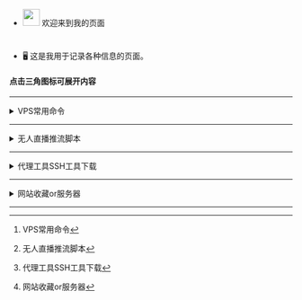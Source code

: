 
 - <img src="https://media0.giphy.com/media/pylpD8AoQCf3CQ1oO2/giphy.gif" width=30 height=30>  欢迎来到我的页面<br>
#
- 🖥 这是我用于记录各种信息的页面。
                               
####  点击三角图标可展开内容

---

<details>
  <summary>VPS常用命令</summary>
	
	
 ### 3xui[^1]

```
bash <(curl -Ls https://raw.githubusercontent.com/mhsanaei/3x-ui/master/install.sh)
```

[项目地址](https://github.com/MHSanaei/3x-ui)

###  一键wrap

```
wget -N https://gitlab.com/fscarmen/warp/-/raw/main/menu.sh && bash menu.sh [option] [lisence/url/token]
```

```
warp [option] [lisence]
```

###  一键安装docker

```
curl -fsSL https://get.docker.com | sh
```

###  查看系统内核
```
dpkg --print-architecture
```


```
uname -a
```

####  查看系统版本

```
lsb_release -a
```

###  VPS开启root登录并且修改密码：

一键脚本

```
wget -N --no-check-certificate https://github.com/taotao1058/rootvps/raw/main/rootvps && bash rootvps
```

###  安装依赖：
 Debian/Ubuntu 命令：
 

```
apt update
``` 

```
apt install curl wget git zip tar iptables lsof -y
```


 CentOS 命令：

```
yum update -y
``` 

```
yum install curl wget git zip tar iptables lsof -y
``` 

###  一键测试路由回程：

```
wget -qO- git.io/besttrace | bash
```


###  一键测试流媒体解锁：

```
bash <(curl -L -s check.unlock.media)
```

 
```
bash <(curl -L -s check.unlock.media) -M 4
```

 
```
bash <(curl -L -s check.unlock.media) -M 6
```

###  查看端口占用：
```
sudo lsof -i -P -n
```
```
ss -tuln
```
```
lsof -i:端口号
```
#### 释放端口
```
kill PID数字
```

###  放行端口：

```sudo ufw allow 端口号```

```sudo ufw allow 起始端口:结束端口```

```sudo ufw enable```   #  重启ufw防火墙

###  关闭端口：
```sudo ufw deny 端口号```

###  只允许指定IP连接22端口：
```sudo ufw allow from 192.168.1.100 to any port 22```      #  多IP用英文的逗号分开

###  文件类型转换：

```mv config.txt config.json```

```mv shell.txt shell.sh```


###  开启虚拟内存：

```
sudo fallocate -l 1G /swapfile && sudo chmod 700 /swapfile && sudo mkswap /swapfile && sudo swapon /swapfile && echo '/swapfile none swap sw 0 0' | sudo tee -a /etc/fstab
```


###  防火墙

```firewall-cmd --state```                             # 查看防火墙状态    


```systemctl stop firewalld.service```                 # 停止防火墙    


```systemctl disable firewalld.service```              # 禁止防火墙开机自启

###  一键开启bbr加速

```
wget --no-check-certificate https://github.com/teddysun/across/raw/master/bbr.sh && chmod +x bbr.sh && ./bbr.sh
```

```
sysctl net.ipv4.tcp_congestion_control
```





###  科技lion的VPS工具箱


```
curl -sS -O https://raw.githubusercontent.com/kejilion/sh/main/kejilion.sh && chmod +x kejilion.sh && ./kejilion.sh
```


###  人型自走bot乌班图脚本


```
wget https://raw.githubusercontent.com/TeamPGM/PagerMaid-Pyro/development/utils/install.sh -O install.sh && chmod +x install.sh && bash install.sh
```


使用该脚本会将 ```Pagermaid-Pyro``` 安装至 ```/var/lib/pagermaid``` 目录下。


###  Hiddify面板(仅适用于乌班图系统)

```
sudo apt update&&sudo apt install -y curl&& sudo bash -c "$(curl -Lfo- https://raw.githubusercontent.com/hiddify/hiddify-config/main/common/download_install.sh)"
```


###  查看电脑wifi密码CMD命令

查看已连接过的wifi：

```
netsh wlan show profile
```

查看密码：

```
netsh wlan show profile name="WiFi名称" key=clear
```

打印到C盘：

```
netsh wlan export profile folder=C:\ key=clear
```


</details>

---




<details>
  <summary>无人直播推流脚本</summary>


### 利用GPT写的无人直播FFmpeg推流脚本



### 一键脚本（ubuntu系统）[^3]

请创建文件夹并放入需要推流的mp4视频


```screen -S myabc```     #创建一个窗口会话



```
curl -sL -o /root/tao.sh https://raw.githubusercontent.com/taotao1058/zhibo/main/tao.sh && chmod 755 /root/tao.sh && /root/tao.sh
```

推流成功



然后新开一个终端窗口输入以下命令保持后台运行

```screen -ls```       #查看窗口会话


```screen -d 1728.myabc```     #其中进程ID照你自己的填


如果需要停止 ```screen -X -S 1728.myabc quit```       #关闭该窗口会话


#


#

###  CentOS 7 一键脚本



```
curl -sL -o /root/tao.sh https://raw.githubusercontent.com/taotao1058/zhibo/main/aaatao.sh && chmod 755 /root/tao.sh && /root/tao.sh
```

#


###  或者手动推流
CD到```/home```文件夹创建一个```vo```的文件并放入需要推流的视频

安装FFmpeg

 
```sudo apt update```


```sudo apt install ffmpeg -y```


然后创建新的会话窗口


``` screen -S myabc```


 推流命令

 
```
ffmpeg -re -stream_loop -1 -f concat -safe 0 -i <(find /home/vo -name "*.mp4" -exec echo "file '{}'" \;) -c:v libx264 -preset veryfast -tune zerolatency -profile:v baseline -b:v 800k -maxrate 800k -bufsize 800k -c:a aac -b:a 128k -ar 44100 -f flv -r 30 rtmp://server/live/stream
```


请将 ```/home/vo``` 替换为你实际的视频文件夹路径

请将```rtmp://server/live/stream``` 替换为你的实际推流地址和串流密钥。



然后新开一个终端窗口输入以下命令保持后台运行

```screen -ls```       #查看会话


```screen -d 1728.myabc```     #其中进程ID照你自己的填

如果需要停止```screen -X -S 1728.myabc quit```       #关闭该会话窗口

</details>

---




<details>
  <summary>代理工具SSH工具下载</summary>

  
  
  | 类型 | 名称 | 下载地址[^5] |
| :--- | :----: | :---: |
| 安卓  | v2rayNG  |https://github.com/2dust/v2rayNG/releases|
| 安卓  | clash  |https://github.com/Z-Siqi/Clash-for-Windows_Chinese/releases|
| Windows  | clash  |https://github.com/Z-Siqi/Clash-for-Windows_Chinese/releases|
| Windows  | v2rayN  |https://github.com/2dust/v2rayN/releases|
| ios  | 小火箭  |https://apps.apple.com/us/app/shadowrocket/id932747118|
| mac  | v2rayU  |https://github.com/yanue/V2rayU/releases|
| 安卓SSH  | Termius汉化  |https://github.com/alongw/Termius-zh_CN/releases|
| 安卓SSH  | termux |https://github.com/termux/termux-app/releases|
| 安卓SSH  | serverbox  |https://github.com/lollipopkit/flutter_server_box/releases|
| 电脑SSH  | tabby  |https://github.com/Eugeny/tabby/releases|
| 电脑SSH  | WindTerm  |https://github.com/kingToolbox/WindTerm/releases|
| 电脑SSH  | FinalShell  |https://www.hostbuf.com/t/988.html|
| ios SSH  | ServerBox  |https://apps.apple.com/us/app/serverbox-status-tools/id1586449703|
| ios SSH  | Termius |https://apps.apple.com/us/app/termius-terminal-ssh-client/id549039908|

</details>

---

<details>
  <summary>网站收藏or服务器</summary>
    
| 类型 | 名称 | 地址[^6] |
| :--- | :----: | :---: |
| 服务器  | vmiss  |https://app.vmiss.com/aff.php?aff=931|
| 服务器  | 艾云住宅  |https://iaclouds.com/cart.php|
| SK5代理  | kookeey  |https://kookeey.com|
| SK5代理 | ip2world  |https://www.ip2world.com|
| 服务器  | evoxt住宅  |https://evoxt.com/pricing|
| 服务器 | vultr  |https://www.vultr.com/?ref=9550943|
| 服务器  | 美国无线流量  |https://my.frantech.ca/cart.php|
| 服务器  | 越南家宽  |https://my.cloudfly.vn/cloud/server|
| 服务器  | gigsgigs  |https://clientarea.gigsgigscloud.com|
| 服务器  | 朝暮云 地区多  |https://zhaomu.com|
| 服务器  | CC一刀机  |https://cloudcone.com|
| 服务器  | RN二刀机  |https://my.racknerd.com/aff.php?aff=9465|
| 服务器  | 野草云建站机  |https://www.yecaoyun.com|
| 服务器  | 便宜建站机  |https://www.anclouds.com|
| 服务器  | hostvds一刀机  |https://hostvds.com|
| 涩涩  | 网站合集  |https://theporndude.com/zh|
| 涩涩  | AI画图  |https://pornpen.ai|
| 素材  | 图标素材  |https://aigei.com|
| 礼品卡  | Pockyt Shop |https://shop.pockyt.io/pc/brands/all|
| 网络测试  | ipv6测试  |https://test-ipv6.com|
| 网站溯源  | dns和端口扫描  |https://search.censys.io|

</details>

---

 [^1]: VPS常用命令

 [^2]: 国内VPS使用代理

 [^3]: 无人直播推流脚本

 [^4]:  xui配置二级代理

 [^5]:  代理工具SSH工具下载

 [^6]: 网站收藏or服务器
